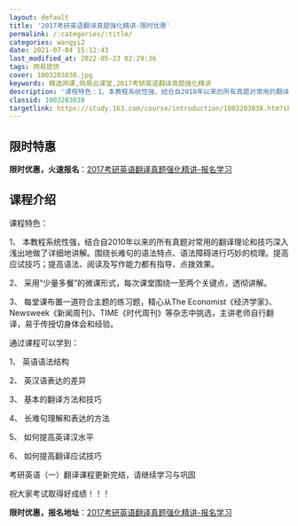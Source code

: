 ```yaml
---
layout: default
title: '2017考研英语翻译真题强化精讲-限时优惠'
permalink: /:categories/:title/
categories: wangyi2
date: 2021-07-04 15:12:43
last_modified_at: 2022-05-23 02:29:36
tags: 网易提供
cover: 1003203038.jpg
keywords: 精选网课,网易云课堂,2017考研英语翻译真题强化精讲
description: '课程特色：1、本教程系统性强，结合自2010年以来的所有真题对常用的翻译理论和技巧深入浅出地做了详细地讲解。围绕长难句的'
classid: 1003203038
targetlink: https://study.163.com/course/introduction/1003203038.htm?share=1&shareId=1025206652&utm_campaign=share&utm_medium=iphoneShare&utm_source=&utm_u=1025206652
---
```


## 限时特惠

**限时优惠，火速报名**：[2017考研英语翻译真题强化精讲-报名学习](https://study.163.com/course/introduction/1003203038.htm?share=1&shareId=1025206652&utm_campaign=share&utm_medium=iphoneShare&utm_source=&utm_u=1025206652)

## 课程介绍

课程特色：

1、	本教程系统性强，结合自2010年以来的所有真题对常用的翻译理论和技巧深入浅出地做了详细地讲解。围绕长难句的语法特点、语法障碍进行巧妙的梳理。提高应试技巧；提高语法、阅读及写作能力都有指导、点拨效果。

2、	采用“少量多餐”的微课形式，每次课堂围绕一至两个关键点，透彻讲解。

3、	每堂课布置一道符合主题的练习题，精心从The Economist《经济学家》、Newsweek《新闻周刊》、TIME《时代周刊》等杂志中挑选，主讲老师自行翻译，易于传授切身体会和经验。



通过课程可以学到：

1、	英语语法结构

2、	英汉语表达的差异

3、	基本的翻译方法和技巧

4、	长难句理解和表达的方法

5、	如何提高英译汉水平

6、	如何提高翻译应试技巧



考研英语（一）翻译课程更新完结，请继续学习与巩固



祝大家考试取得好成绩！！！

**限时优惠，报名地址**：[2017考研英语翻译真题强化精讲-报名学习](https://study.163.com/course/introduction/1003203038.htm?share=1&shareId=1025206652&utm_campaign=share&utm_medium=iphoneShare&utm_source=&utm_u=1025206652)

